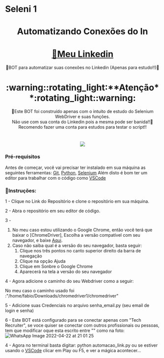 # Seleni 1<h1 align ="center"> Automatizando Conexões do In</h1>

<h1 align="center">
    <a href="https://www.linkedin.com/in/fabiomarquesarao">🔗Meu Linkedin</a>
</h1>
<p align="center">🚀BOT para automatizar suas conexões no Linkedin (Apenas para estudo!!)🚀 </p>

<h1 align="center">:warning::rotating_light:**Atenção**:rotating_light::warning: </h1>
<p align="center">🚀Este BOT foi construído apenas com o intuito de estudo do Selenium WebDriver e suas funções.</br>
Não use com sua conta do Linkedin pois a mesma pode ser banida!!🚀</br>
Recomendo fazer uma conta para estudos para testar o script!!</p>


<h1 align="center">
  <img src="https://img.shields.io/static/v1?label=Script Automate&message=Seleni 1&color=informational&style=?style=for-the-badge&logo=appveyor"/>
</h1>

### Pré-requisitos

Antes de começar, você vai precisar ter instalado em sua máquina as seguintes ferramentas:
[Git](https://git-scm.com), [Python](https://python.org/en/), [Selenium](https://www.selenium.dev/documentation/webdriver/) 
Além disto é bom ter um editor para trabalhar com o código como [VSCode](https://code.visualstudio.com/)

### :checkered_flag:Instruções:
1 - Clique no Link do Repositório e clone o repositório em sua máquina.

2 - Abra o repositório em seu editor de código.

3 -<ol>
    <li>
      No meu caso estou utilizando o Google Chrome, então você terá que baixar o [ChromeDriver], Escolha a versão compatível com seu navegador, e baixe [Aqui](https://chromedriver.chromium.org/downloads).</br></li>
      <li>Caso não saiba qual é a versão do seu navegador, basta seguir:</br>
      <ol>
          <li>Clique nos três pontos no canto superior direito da barra de navegação</li>
          <li>Clique na opção Ajuda</li>
          <li>Clique em Sonbre o Google Chrome</li>
          <li>Aparecerá na tela a versão do seu navegador</li> 
      </ol>
   </ol>

4 - Agora adicione o caminho do seu Webdriver como a seguir:</br>

No meu caso o caminho usado foi :"/home/fabio/Downloads/chromedriver1/chromedriver"

5 - Adicione suas Credenciais no arquivo senha_email.py (seu email de login e senha)

6 - Este BOT está configurado para se conectar apenas com "Tech Recruiter", se voce quiser se conectar com outros profissionais ou pessoas, </br>
tem que modificar oque esta escrito entre "" como na foto:![WhatsApp Image 2022-04-22 at 21 01 25](https://user-images.githubusercontent.com/69515104/164836445-542de3b5-a0c0-4a12-a59f-164978f14930.jpeg)



4 - Agora no terminal basta digitar: python automacao_link.py ou se estiver usando o [VSCode](https://code.visualstudio.com/)
 clicar em Play ou F5, e ver a mágica acontecer...


